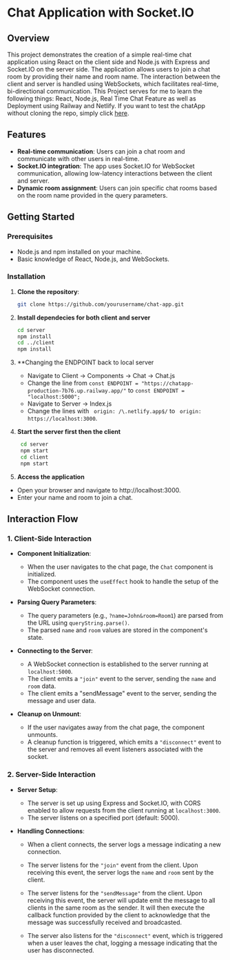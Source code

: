 # Chat Application with Socket.IO

## Overview

This project demonstrates the creation of a simple real-time chat application using React on the client side and Node.js with Express and Socket.IO on the server side. The application allows users to join a chat room by providing their name and room name. The interaction between the client and server is handled using WebSockets, which facilitates real-time, bi-directional communication. This Project serves for me to learn the following things: React, Node.js, Real Time Chat Feature as well as Deployment using Railway and Netlify. If you want to test the chatApp without cloning the repo, simply click [here](https://alvinreactchatapp.netlify.app/).

## Features

- **Real-time communication**: Users can join a chat room and communicate with other users in real-time.
- **Socket.IO integration**: The app uses Socket.IO for WebSocket communication, allowing low-latency interactions between the client and server.
- **Dynamic room assignment**: Users can join specific chat rooms based on the room name provided in the query parameters.

## Getting Started

### Prerequisites

- Node.js and npm installed on your machine.
- Basic knowledge of React, Node.js, and WebSockets.

### Installation

1. **Clone the repository**:

   ```bash
   git clone https://github.com/yourusername/chat-app.git

   ```

2. **Install dependecies for both client and server**

   ```bash
   cd server
   npm install
   cd ../client
   npm install
   ```
3. **Changing the ENDPOINT back to local server
   - Navigate to Client -> Components -> Chat -> Chat.js
   - Change the line from `const ENDPOINT = "https://chatapp-production-7b76.up.railway.app/"` to `const ENDPOINT = "localhost:5000";`
   - Navigate to Server -> Index.js
   - Change the lines with ` origin: /\.netlify.app$/` to ` origin: https://localhost:3000`.
4. **Start the server first then the client**

   ```bash
    cd server
    npm start
    cd client
    npm start
   ```

5. **Access the application**

- Open your browser and navigate to http://localhost:3000.
- Enter your name and room to join a chat.

## Interaction Flow

### 1. **Client-Side Interaction**

- **Component Initialization**:

  - When the user navigates to the chat page, the `Chat` component is initialized.
  - The component uses the `useEffect` hook to handle the setup of the WebSocket connection.

- **Parsing Query Parameters**:

  - The query parameters (e.g., `?name=John&room=Room1`) are parsed from the URL using `queryString.parse()`.
  - The parsed `name` and `room` values are stored in the component's state.

- **Connecting to the Server**:

  - A WebSocket connection is established to the server running at `localhost:5000`.
  - The client emits a `"join"` event to the server, sending the `name` and `room` data.
  - The client emits a "sendMessage" event to the server, sending the message and user data.

- **Cleanup on Unmount**:
  - If the user navigates away from the chat page, the component unmounts.
  - A cleanup function is triggered, which emits a `"disconnect"` event to the server and removes all event listeners associated with the socket.

### 2. **Server-Side Interaction**

- **Server Setup**:

  - The server is set up using Express and Socket.IO, with CORS enabled to allow requests from the client running at `localhost:3000`.
  - The server listens on a specified port (default: 5000).

- **Handling Connections**:

  - When a client connects, the server logs a message indicating a new connection.
  - The server listens for the `"join"` event from the client. Upon receiving this event, the server logs the `name` and `room` sent by the client.
  - The server listens for the `"sendMessage"` from the client. Upon receiving this event, the server will update emit the message to all clients in the same room as the sender. It will then execute the callback function provided by the client to acknowledge that the message was successfully received and broadcasted.

  - The server also listens for the `"disconnect"` event, which is triggered when a user leaves the chat, logging a message indicating that the user has disconnected.
